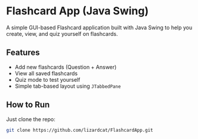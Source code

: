# Flashcard App (Java Swing)

A simple GUI-based Flashcard application built with Java Swing to help you create, view, and quiz yourself on flashcards.

## Features

- Add new flashcards (Question + Answer)
- View all saved flashcards
- Quiz mode to test yourself
- Simple tab-based layout using `JTabbedPane`


## How to Run

Just clone the repo:
   ```bash
   git clone https://github.com/lizardcat/FlashcardApp.git
